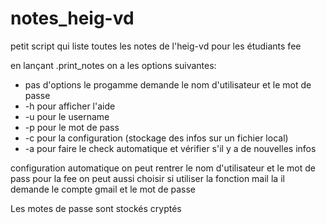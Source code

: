 notes_heig-vd
=============

petit script qui liste toutes les notes de l'heig-vd pour les étudiants fee

en lançant .print_notes on a les options suivantes:
 - pas d'options le progamme demande le nom d'utilisateur et le mot de passe
 - -h pour afficher l'aide
 - -u pour le username
 - -p pour le mot de pass
 - -c pour la configuration (stockage des infos sur un fichier local)
 - -a pour faire le check automatique et vérifier s'il y a de nouvelles infos

configuration automatique
on peut rentrer le nom d'utilisateur et le mot de pass pour la fee
on peut aussi choisir si utiliser la fonction mail
la il demande le compte gmail et le mot de passe

Les motes de passe sont stockés cryptés

